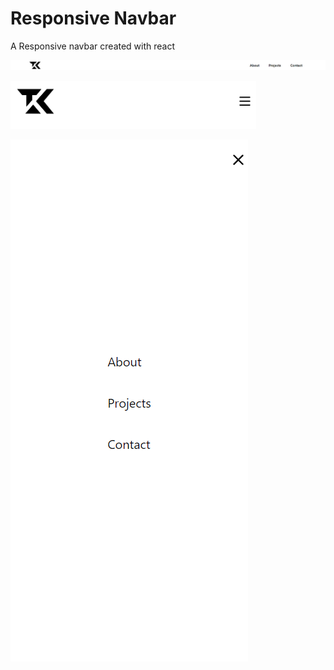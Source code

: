 # Responsive Navbar

A Responsive navbar created with react

![Descripción de la imagen](./public/assets/navbar.png)

![Descripción de la imagen](./public/assets/navbar2.png)

![Descripción de la imagen](./public/assets/navbarmenu.png)
